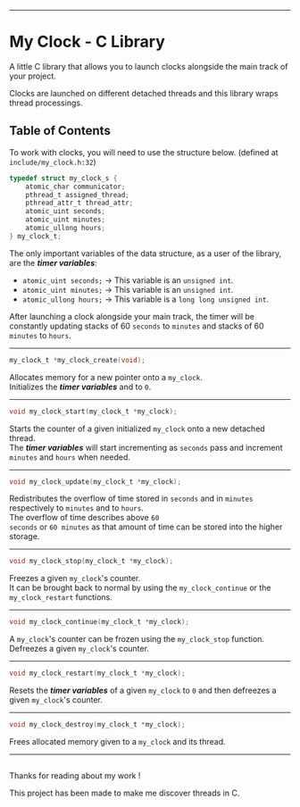 ***

# My Clock - C Library

A little C library that allows you to launch clocks alongside the main track of your project.<br>

Clocks are launched on different detached threads and this library wraps thread processings.<br>

## Table of Contents

To work with clocks, you will need to use the structure below. (defined at <code>include/my_clock.h:32</code>)<br>

```C
typedef struct my_clock_s {
    atomic_char communicator;
    pthread_t assigned_thread;
    pthread_attr_t thread_attr;
    atomic_uint seconds;
    atomic_uint minutes;
    atomic_ullong hours;
} my_clock_t;
```

The only important variables of the data structure, as a user of the library, are the __*timer variables*__:<br>

* <code>atomic_uint seconds;</code> -> This variable is an <code>unsigned int</code>.
* <code>atomic_uint minutes;</code> -> This variable is an <code>unsigned int</code>.
* <code>atomic_ullong hours;</code> -> This variable is a <code>long long unsigned int</code>.

After launching a clock alongside your main track, the timer will be constantly updating
stacks of 60 <code>seconds</code> to <code>minutes</code> and stacks of 60 <code>minutes</code> to <code>hours</code>.

---

```C
my_clock_t *my_clock_create(void);
```

Allocates memory for a new pointer onto a <code>my_clock</code>.<br>
Initializes the __*timer variables*__ and to <code>0</code>.<br>

---

```C
void my_clock_start(my_clock_t *my_clock);
```

Starts the counter of a given initialized <code>my_clock</code> onto a new detached thread.<br>
The __*timer variables*__ will start incrementing as <code>seconds</code> pass and
increment <code>minutes</code> and <code>hours</code> when needed.<br>

---

```C
void my_clock_update(my_clock_t *my_clock);
```

Redistributes the overflow of time stored in <code>seconds</code> and in <code>minutes</code>
respectively to <code>minutes</code> and to <code>hours</code>.<br>
The overflow of time describes above <code>60 seconds</code> or <code>60 minutes</code> as
that amount of time can be stored into the higher storage.<br>

---

```C
void my_clock_stop(my_clock_t *my_clock);
```

Freezes a given <code>my_clock</code>'s counter.<br>
It can be brought back to normal by using the <code>my_clock_continue</code> or the <code>my_clock_restart</code> functions.

---

```C
void my_clock_continue(my_clock_t *my_clock);
```

A <code>my_clock</code>'s counter can be frozen using the <code>my_clock_stop</code> function.<br>
Defreezes a given <code>my_clock</code>'s counter.<br>

---

```C
void my_clock_restart(my_clock_t *my_clock);
```

Resets the __*timer variables*__ of a given <code>my_clock</code> to <code>0</code> and then
defreezes a given <code>my_clock</code>'s counter.<br>

---

```C
void my_clock_destroy(my_clock_t *my_clock);
```

Frees allocated memory given to a <code>my_clock</code> and its thread.<br>

---

##

Thanks for reading about my work !

This project has been made to make me discover threads in C.

